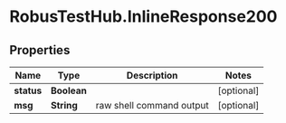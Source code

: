 # RobusTestHub.InlineResponse200

## Properties
Name | Type | Description | Notes
------------ | ------------- | ------------- | -------------
**status** | **Boolean** |  | [optional] 
**msg** | **String** | raw shell command output | [optional] 


